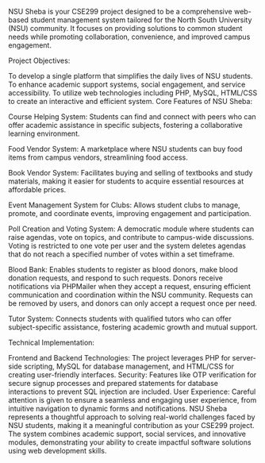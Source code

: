 NSU Sheba is your CSE299 project designed to be a comprehensive web-based student management system tailored for the North South University (NSU) community. It focuses on providing solutions to common student needs while promoting collaboration, convenience, and improved campus engagement.

Project Objectives:

To develop a single platform that simplifies the daily lives of NSU students.
To enhance academic support systems, social engagement, and service accessibility.
To utilize web technologies including PHP, MySQL, HTML/CSS to create an interactive and efficient system.
Core Features of NSU Sheba:

Course Helping System: Students can find and connect with peers who can offer academic assistance in specific subjects, fostering a collaborative learning environment.

Food Vendor System: A marketplace where NSU students can buy food items from campus vendors, streamlining food access.

Book Vendor System: Facilitates buying and selling of textbooks and study materials, making it easier for students to acquire essential resources at affordable prices.

Event Management System for Clubs: Allows student clubs to manage, promote, and coordinate events, improving engagement and participation.

Poll Creation and Voting System: A democratic module where students can raise agendas, vote on topics, and contribute to campus-wide discussions. Voting is restricted to one vote per user and the system deletes agendas that do not reach a specified number of votes within a set timeframe.

Blood Bank: Enables students to register as blood donors, make blood donation requests, and respond to such requests. Donors receive notifications via PHPMailer when they accept a request, ensuring efficient communication and coordination within the NSU community. Requests can be removed by users, and donors can only accept a request once per need.

Tutor System: Connects students with qualified tutors who can offer subject-specific assistance, fostering academic growth and mutual support.

Technical Implementation:

Frontend and Backend Technologies: The project leverages PHP for server-side scripting, MySQL for database management, and HTML/CSS for creating user-friendly interfaces.
Security: Features like OTP verification for secure signup processes and prepared statements for database interactions to prevent SQL injection are included.
User Experience: Careful attention is given to ensure a seamless and engaging user experience, from intuitive navigation to dynamic forms and notifications.
NSU Sheba represents a thoughtful approach to solving real-world challenges faced by NSU students, making it a meaningful contribution as your CSE299 project. The system combines academic support, social services, and innovative modules, demonstrating your ability to create impactful software solutions using web development skills.
